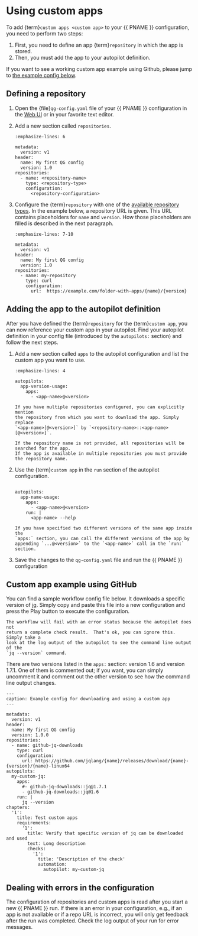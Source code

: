 <!--
SPDX-FileCopyrightText: 2024 grow platform GmbH

SPDX-License-Identifier: MIT
-->

# Using custom apps

To add {term}`custom apps <custom app>` to your {{ PNAME }} configuration, you need to perform
two steps:

1. First, you need to define an app {term}`repository` in which the app is stored.
2. Then, you must add the app to your autopilot definition.

If you want to see a working custom app example using Github, please jump to [the example config below](#custom-app-example-using-github).

## Defining a repository

1. Open the {file}`qg-config.yaml` file of your {{ PNAME }} configuration in the [Web UI](https://portal.bswf.tech/) or in your favorite text editor.
2. Add a new section called `repositories`.

    ```{code-block} yaml
    :emphasize-lines: 6

    metadata:
      version: v1
    header:
      name: My first QG config
      version: 1.0
    repositories:
      - name: <repository-name>
        type: <repository-type>
        configuration:
          <repository-configuration>
    ```

3. Configure the {term}`repository` with one of the [available repository types](./repository-types).
In the example below, a repository URL is given. This URL contains placeholders for `name` and `version`.
How those placeholders are filled is described in the next paragraph.

    ```{code-block} yaml
    :emphasize-lines: 7-10

    metadata:
      version: v1
    header:
      name: My first QG config
      version: 1.0
    repositories:
      - name: my-repository
        type: curl
        configuration:
          url:  https://example.com/folder-with-apps/{name}/{version}
    ```

## Adding the app to the autopilot definition

After you have defined the {term}`repository` for the {term}`custom app`, you can now reference your custom app in your autopilot.
Find your autopilot definition in your config file (introduced by the `autopilots:` section) and follow the next steps.

1. Add a new section called `apps` to the autopilot configuration and list the custom app you want to use.

    ```{code-block} yaml
    :emphasize-lines: 4

    autopilots:
      app-version-usage:
        apps:
          - <app-name>@<version>
    ```

    ```{Note}
    If you have multiple repositories configured, you can explicitly mention
    the repository from which you want to download the app. Simply replace
    `<app-name>[@<version>]` by `<repository-name>::<app-name>[@<version>]`.

    If the repository name is not provided, all repositories will be searched for the app.
    If the app is available in multiple repositories you must provide the repository name.
    ```

1. Use the {term}`custom app` in the `run` section of the autopilot configuration.

    ```{code-block} yaml

    autopilots:
      app-name-usage:
        apps:
          - <app-name>@<version>
        run: |
          <app-name> --help
    ```

    ```{hint}
    If you have specified two different versions of the same app inside the
    `apps:` section, you can call the different versions of the app by
    appending `...@<version>` to the `<app-name>` call in the `run:` section.
    ```

1. Save the changes to the `qg-config.yaml` file and run the {{ PNAME }} configuration

## Custom app example using GitHub

You can find a sample workflow config file below. It downloads a specific
version of [jq](https://github.com/jqlang/jq/). Simply copy and paste this file
into a new configuration and press the Play button to execute the configuration.

```{note}
The workflow will fail with an error status because the autopilot does not
return a complete check result.  That's ok, you can ignore this. Simply take a
look at the log output of the autopilot to see the command line output of the
`jq --version` command.
```

There are two versions listed in the `apps:` section: version 1.6 and version
1.7.1.  One of them is commented out; if you want, you can simply uncomment it
and comment out the other version to see how the command line output changes.

```{code-block} yaml
---
caption: Example config for downloading and using a custom app
---

metadata:
  version: v1
header:
  name: My first QG config
  version: 1.0.0
repositories:
  - name: github-jq-downloads
    type: curl
    configuration:
      url: https://github.com/jqlang/{name}/releases/download/{name}-{version}/{name}-linux64
autopilots:
  my-custom-jq:
    apps:
      #- github-jq-downloads::jq@1.7.1
      - github-jq-downloads::jq@1.6
    run: |
      jq --version
chapters:
  '1':
    title: Test custom apps
    requirements:
      '1':
        title: Verify that specific version of jq can be downloaded and used
        text: Long description
        checks:
          '1':
            title: 'Description of the check'
            automation:
              autopilot: my-custom-jq
```

## Dealing with errors in the configuration

The configuration of repositories and custom apps is read after you start a new
{{ PNAME }} run. If there is an error in your configuration, e.g., if an app is
not available or if a repo URL is incorrect, you will only get feedback after
the run was completed. Check the log output of your run for error messages.
